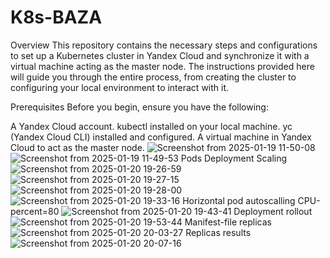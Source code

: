 # K8s-BAZA
Overview
This repository contains the necessary steps and configurations to set up a Kubernetes cluster in Yandex Cloud and synchronize it with a virtual machine acting as the master node. The instructions provided here will guide you through the entire process, from creating the cluster to configuring your local environment to interact with it.

Prerequisites
Before you begin, ensure you have the following:

A Yandex Cloud account.
kubectl installed on your local machine.
yc (Yandex Cloud CLI) installed and configured.
A virtual machine in Yandex Cloud to act as the master node.
![Screenshot from 2025-01-19 11-50-08](https://github.com/user-attachments/assets/a6342cfe-cb04-4c00-835c-56643dba65d9)
![Screenshot from 2025-01-19 11-49-53](https://github.com/user-attachments/assets/37d40ef5-e3d4-43c2-87b4-4bab0e14f149)
Pods Deployment Scaling
![Screenshot from 2025-01-20 19-26-59](https://github.com/user-attachments/assets/434d5a9e-007e-48f6-8c7b-68d6de550bcf)
![Screenshot from 2025-01-20 19-27-15](https://github.com/user-attachments/assets/4fdb01de-3e19-43f4-97ce-ada66328cd37)
![Screenshot from 2025-01-20 19-28-00](https://github.com/user-attachments/assets/b26731b0-e653-42d7-bff0-64011361f694)
![Screenshot from 2025-01-20 19-33-16](https://github.com/user-attachments/assets/66e2a589-fb3a-4aa3-9186-431046302425)
Horizontal pod autoscalling CPU-percent=80
![Screenshot from 2025-01-20 19-43-41](https://github.com/user-attachments/assets/bc699b28-da78-4d5f-b2aa-fc4e93a34695)
Deployment rollout 
![Screenshot from 2025-01-20 19-53-44](https://github.com/user-attachments/assets/a3bbdb5a-207c-474b-b90c-a2846eabe873)
Manifest-file replicas
![Screenshot from 2025-01-20 20-03-27](https://github.com/user-attachments/assets/abf27251-4408-4836-aae9-82d2d17d19e5)
Replicas results
![Screenshot from 2025-01-20 20-07-16](https://github.com/user-attachments/assets/46dca57c-14a8-40ba-ae74-3e8a1f748ea6)
